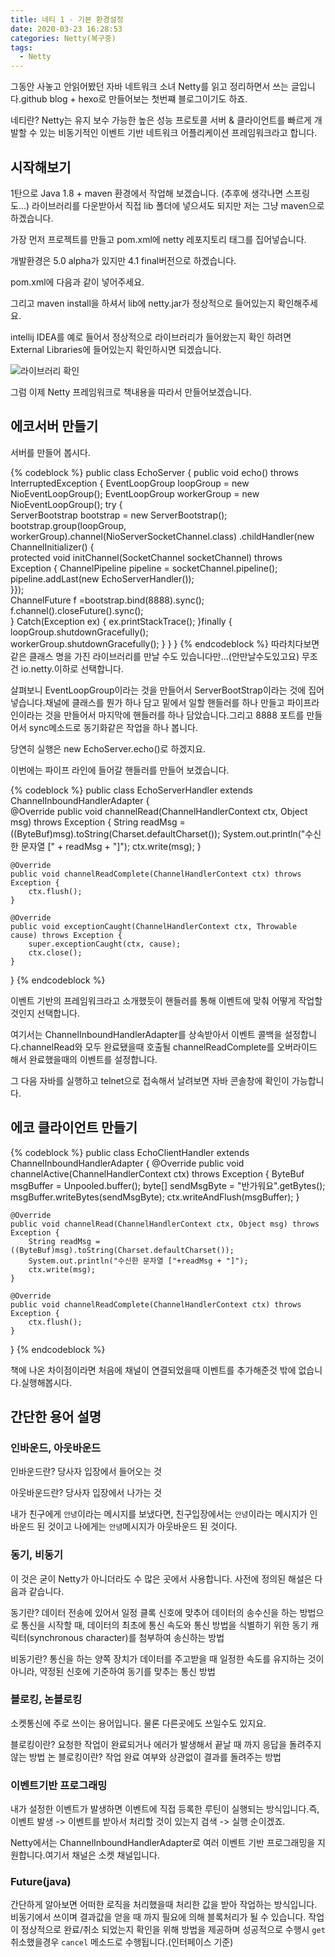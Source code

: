 ```yaml
---
title: 네티 1 - 기본 환경설정
date: 2020-03-23 16:28:53
categories: Netty(복구중)
tags:
  - Netty
---
```


그동안 사놓고 안읽어봤던 자바 네트워크 소녀 Netty를 읽고 정리하면서 쓰는 글입니다.github blog + hexo로 만들어보는 첫번쨰 블로그이기도 하죠.

네티란? Netty는 유지 보수 가능한 높은 성능 프로토콜 서버 &amp; 클라이언트를 빠르게 개발할 수 있는 비동기적인 이벤트 기반 네트워크 어플리케이션 프레임워크라고 합니다.
<h2 id="시작해보기">시작해보기</h2>
1탄으로 Java 1.8 + maven 환경에서 작업해 보겠습니다. (추후에 생각나면 스프링도…) 라이브러리를 다운받아서 직접 lib 폴더에 넣으셔도 되지만 저는 그냥 maven으로 하겠습니다.

가장 먼저 프로젝트를 만들고 pom.xml에 netty 레포지토리 태그를 집어넣습니다.

개발환경은 5.0 alpha가 있지만 4.1 final버전으로 하겠습니다.

pom.xml에 다음과 같이 넣어주세요.

그리고 maven install을 하셔서 lib에 netty.jar가 정상적으로 들어있는지 확인해주세요.

intellij IDEA를 예로 들어서 정상적으로 라이브러리가 들어왔는지 확인 하려면 External Libraries에 들어있는지 확인하시면 되겠습니다.

<img src="https://user-images.githubusercontent.com/20100284/50393342-fd716000-0798-11e9-9b1d-3aa65d041566.png" alt="라이브러리 확인">

그럼 이제 Netty 프레임워크로 책내용을 따라서 만들어보겠습니다.

<h2 id="에코서버-만들기">에코서버 만들기</h2>

서버를 만들어 봅시다.

{% codeblock %}
public class EchoServer {
    public void echo() throws InterruptedException {
        EventLoopGroup loopGroup = new NioEventLoopGroup();
        EventLoopGroup workerGroup = new NioEventLoopGroup();
        try {            
                ServerBootstrap bootstrap = new ServerBootstrap();            
                bootstrap.group(loopGroup, workerGroup).channel(NioServerSocketChannel.class)
                         .childHandler(new ChannelInitializer<SocketChannel>() {                        
                            protected void initChannel(SocketChannel socketChannel) throws Exception {                                       ChannelPipeline pipeline = socketChannel.pipeline();                            
                                pipeline.addLast(new EchoServerHandler());                        
                            }});            
                ChannelFuture f =bootstrap.bind(8888).sync();           
                f.channel().closeFuture().sync();       
            } Catch(Exception ex) {
                ex.printStackTrace();
            }finally {
                loopGroup.shutdownGracefully();            
                workerGroup.shutdownGracefully();
            }
    }
}
{% endcodeblock %}
따라치다보면 같은 클래스 명을 가진 라이브러리를 만날 수도 있습니다만…(안만날수도있고요) 무조건 io.netty.이하로 선택합니다.

살펴보니 EventLoopGroup이라는 것을 만들어서 ServerBootStrap이라는 것에 집어넣습니다.채널에 클래스를 뭔가 하나 담고 밑에서 일할 핸들러를 하나 만들고 파이프라인이라는 것을 만들어서 마지막에 핸들러를 하나 담았습니다.그리고 8888 포트를 만들어서 sync메소드로 동기화같은 작업을 하나 봅니다.

당연히 실행은 new EchoServer.echo()로 하겠지요.

이번에는 파이프 라인에 들어갈 핸들러를 만들어 보겠습니다.

{% codeblock %}
public class EchoServerHandler extends ChannelInboundHandlerAdapter {    
    @Override
    public void channelRead(ChannelHandlerContext ctx, Object msg) throws Exception {
        String readMsg = ((ByteBuf)msg).toString(Charset.defaultCharset());
        System.out.println("수신한 문자열 [" + readMsg + "]");
        ctx.write(msg);
    }

    @Override
    public void channelReadComplete(ChannelHandlerContext ctx) throws Exception {
        ctx.flush();
    }
    
    @Override
    public void exceptionCaught(ChannelHandlerContext ctx, Throwable cause) throws Exception {
        super.exceptionCaught(ctx, cause);
        ctx.close();
    }
}
{% endcodeblock %}

이벤트 기반의 프레임워크라고 소개했듯이 핸들러를 통해 이벤트에 맞춰 어떻게 작업할 것인지 선택합니다.

여기서는 ChannelInboundHandlerAdapter를 상속받아서 이벤트 콜백을 설정합니다.channelRead와 모두 완료됐을때 호출될 channelReadComplete를 오버라이드 해서 완료했을때의 이벤트를 설정합니다.

그 다음 자바를 실행하고 telnet으로 접속해서 날려보면 자바 콘솔창에 확인이 가능합니다.

<h2 id="에코-클라이언트-만들기">에코 클라이언트 만들기</h2>

{% codeblock %}
public class EchoClientHandler extends ChannelInboundHandlerAdapter {
    @Override
    public void channelActive(ChannelHandlerContext ctx) throws Exception {
        ByteBuf msgBuffer = Unpooled.buffer();
        byte[] sendMsgByte = "반가워요".getBytes();
        msgBuffer.writeBytes(sendMsgByte);
        ctx.writeAndFlush(msgBuffer);
    }
    
    @Override
    public void channelRead(ChannelHandlerContext ctx, Object msg) throws Exception {
        String readMsg = ((ByteBuf)msg).toString(Charset.defaultCharset());
        System.out.println("수신한 문자열 ["+readMsg + "]");
        ctx.write(msg);
    }    
    
    @Override
    public void channelReadComplete(ChannelHandlerContext ctx) throws Exception {
        ctx.flush();
    }
}
{% endcodeblock %}

책에 나온 차이점이라면 처음에 채널이 연결되었을때 이벤트를 추가해준것 밖에 없습니다.실행해봅시다.

<h2>간단한 용어 설명</h2>

<h3 id="인바운드-아웃바운드">인바운드, 아웃바운드</h3>

인바운드란? 당사자 입장에서 들어오는 것

아웃바운드란? 당사자 입장에서 나가는 것

내가 친구에게 <code>안녕</code>이라는 메시지를 보냈다면, 친구입장에서는 <code>안녕</code>이라는 메시지가 인바운드 된 것이고 나에게는 <code>안녕</code>메시지가 아웃바운드 된 것이다.

<h3 id="동기-비동기">동기, 비동기</h3>

이 것은 굳이 Netty가 아니더라도 수 많은 곳에서 사용합니다. 사전에 정의된 해설은 다음과 같습니다.

동기란? 데이터 전송에 있어서 일정 클록 신호에 맞추어 데이터의 송수신을 하는 방법으로 통신을 시작할 때, 데이터의 최초에 통신 속도와 통신 방법을 식별하기 위한 동기 캐릭터(synchronous character)를 첨부하여 송신하는 방법

비동기란? 통신을 하는 양쪽 장치가 데이터를 주고받을 때 일정한 속도를 유지하는 것이 아니라, 약정된 신호에 기준하여 동기를 맞추는 통신 방법

<h3 id="블로킹-논블로킹">블로킹, 논블로킹</h3>

소켓통신에 주로 쓰이는 용어입니다. 물론 다른곳에도 쓰일수도 있지요.

블로킹이란? 요청한 작업이 완료되거나 에러가 발생해서 끝날 때 까지 응답을 돌려주지 않는 방법
논 블로킹이란? 작업 완료 여부와 상관없이 결과를 돌려주는 방법

<h3 id="이벤트기반-프로그래밍">이벤트기반 프로그래밍</h3>

내가 설정한 이벤트가 발생하면 이벤트에 직접 등록한 루틴이 실행되는 방식입니다.즉, 이벤트 발생 -&gt; 이벤트를 받아서 처리할 것이 있는지 검색 -&gt; 실행 순이겠죠.

Netty에서는 ChannelInboundHandlerAdapter로 여러 이벤트 기반 프로그래밍을 지원합니다.여기서 채널은 소켓 채널입니다.

<h3 id="Future-java">Future(java)</h3>
간단하게 알아보면 어떠한 로직을 처리했을때 처리한 값을 받아 작업하는 방식입니다. 비동기에서 쓰이며 결과값을 얻을 때 까지 필요에 의해 블록처리가 될 수 있습니다.
작업이 정상적으로 완료/취소 되었는지 확인을 위해 방법을 제공하며 성공적으로 수행시 <code>get</code> 취소했을경우 <code>cancel</code> 메소드로 수행됩니다.(인터페이스 기준)

